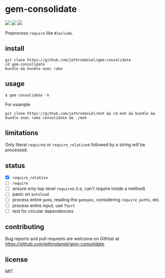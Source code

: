 # gem-consolidate

![](https://github.com/jethrodaniel/gem-consolidate/workflows/ci/badge.svg)
![](https://img.shields.io/github/license/jethrodaniel/gem-consolidate.svg)
![](https://img.shields.io/github/stars/jethrodaniel/gem-consolidate?style=social)

Preprocess `require` like `#include`.

## install

```
git clone https://github.com/jethrodaniel/gem-consolidate
cd gem-consolidate
bundle && bundle exec rake
```

## usage

```
$ gem consolidate -h
```

For example

```
git clone https://github.com/jethrodaniel/msh && cd msh && bundle && bundle exec rake consolidate && ./msh
```

## limitations

Only literal `require`s or `require_relative`s followed by a string will be processed.

## status

- [x] `require_relative`
- [ ] `require`
- [ ] ensure only top-level `require`s (i.e, can't require inside a method)
- [ ] panic on `autoload`
- [ ] process entire `gem`s, reading the `gemspec`, considering `require_paths`, etc.
- [ ] process entire input, use `TSort`
- [ ] test for circular dependencies

## contributing

Bug reports and pull requests are welcome on GitHub at https://github.com/jethrodaniel/gem-consolidate.

## license

MIT.
